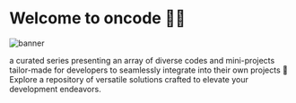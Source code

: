# Welcome to oncode 👨‍💻

![banner](https://github.com/oncode-frontend/.github/assets/92257857/ef984df8-2058-4be0-80f1-0f937eb15e0e)

a curated series presenting an array of diverse codes and mini-projects tailor-made for developers to seamlessly integrate into their own projects 📂
Explore a repository of versatile solutions crafted to elevate your development endeavors.
